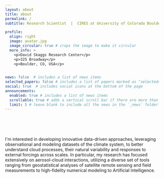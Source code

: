```yaml
---
layout: about
title: about
permalink: /
subtitle: Research Scientist  |  CIRES at University of Colorado Boulder & NOAA CSL

profile:
  align: right
  image: avatar.jpg
  image_circular: true # crops the image to make it circular
  more_info: >
    <p>David Skaggs Research Center</p>
    <p>325 Broadway</p>
    <p>Boulder, CO, USA</p>

      
news: false  # includes a list of news items
selected_papers: false # includes a list of papers marked as "selected={true}"
social: true  # includes social icons at the bottom of the page
announcements:
  enabled: true # includes a list of news items
  scrollable: true # adds a vertical scroll bar if there are more than 3 news items
  limit: 5 # leave blank to include all the news in the `_news` folder
---
```

<br>
<br>
<br>
<br>
I'm interested in developing innovative data-driven approaches, leveraging observational and modeling datasets of the climate system, to better understand cloud processes, their natural variability and responses to external forcings across scales. In particular, my research has focused extensively on aerosol-cloud interactions, utilizing a diverse set of tools ranging from geostatistical analyses of satellite remote sensing and field measurements to high-fidelity numerical modeling to Artificial Intelligence.
